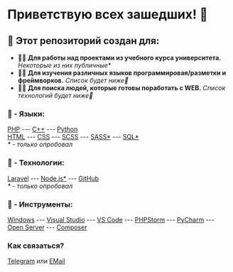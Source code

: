 # Приветствую всех зашедших! 👋    
## 💬 Этот репозиторий создан для:

- 🐱‍👤 __Для работы над проектами из учебного курса университета.__ _Некоторые из них публичные*_
- 🐱‍🏍 __Для изучения различных языков программировая/разметки и фреймворков.__ _Список будет ниже💢_
- 🐱‍💻 __Для поиска людей, которые готовы поработать с WEB.__ _Список технологий будет ниже💢_

### 💢 - Языки:
[PHP](https://www.php.net/manual/ru/intro-whatis.php) --- [C++](https://ru.wikipedia.org/wiki/C%2B%2B) --- [Python](https://www.python.org/)   
[HTML]() --- [CSS]() --- [SCSS]() --- [SASS*]() --- [SQL*]()   
_* - только опробовал_

### 💢 - Технологии:
[Laravel](https://laravel.com/) --- [Node.js*]() --- [GitHub](https://github.com/RiabovAndrew/RiabovAndrew)   
_* - только опробовал_

### 💢 - Инструменты:
[Windows]() --- [Visual Studio]() --- [VS Code]() --- [PHPStorm]() --- [PyCharm]() --- [Open Server]() --- [Composer]()

### Как связаться?
[Telegram][telegram] или [EMail][gmail]

[telegram]: https://t.me/ZedZarbond
[gmail]: SnowKimm12345@gmail.com
